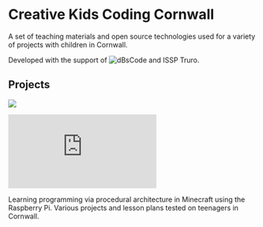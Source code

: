 # Creative Kids Coding Cornwall

A set of teaching materials and open source technologies used for a
variety of projects with children in Cornwall.

Developed with the support of ![dBsCode](http://dbscode.co.uk/) and ISSP Truro.

## Projects

![](https://github.com/nebogeo/creative-kids-coding-cornwall/raw/master/minecraft/doc/images/title.png)

![Minecraft/Python](https://github.com/nebogeo/creative-kids-coding-cornwall/blob/master/minecraft/README.md)

Learning programming via procedural architecture in Minecraft using the
Raspberry Pi. Various projects and lesson plans tested on teenagers in
Cornwall.
